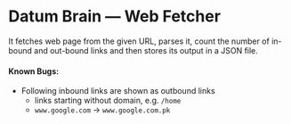 # Datum Brain — Web Fetcher


It fetches web page from the given URL, parses it, count the number of in-bound and out-bound links and then stores its output in a JSON file.

#### Known Bugs:
- Following inbound links are shown as outbound links
  - links starting without domain, e.g. `/home`
  - `www.google.com` -> `www.google.com.pk`
  
